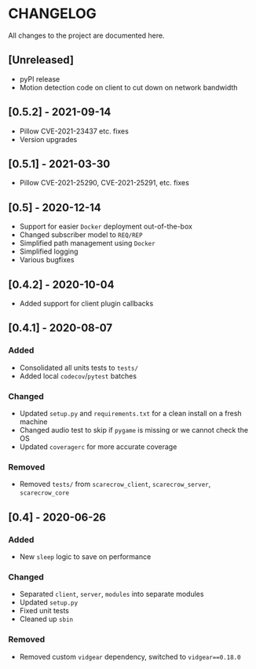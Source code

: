 # CHANGELOG
All changes to the project are documented here.

## [Unreleased]
- pyPI release 
- Motion detection code on client to cut down on network bandwidth

## [0.5.2] - 2021-09-14
* Pillow CVE-2021-23437 etc. fixes
* Version upgrades

## [0.5.1] - 2021-03-30
* Pillow CVE-2021-25290, CVE-2021-25291, etc. fixes

## [0.5] - 2020-12-14
* Support for easier `Docker` deployment out-of-the-box
* Changed subscriber model to `REQ/REP`
* Simplified path management using `Docker`
* Simplified logging
* Various bugfixes

## [0.4.2] - 2020-10-04
* Added support for client plugin callbacks

## [0.4.1] - 2020-08-07

### Added
- Consolidated all units tests to `tests/` 
- Added local `codecov`/`pytest` batches

### Changed
- Updated `setup.py` and `requirements.txt` for a clean install on a fresh machine
- Changed audio test to skip if `pygame` is missing or we cannot check the OS
- Updated `coveragerc` for more accurate coverage

### Removed
- Removed `tests/` from `scarecrow_client`, `scarecrow_server`, `scarecrow_core`

## [0.4] - 2020-06-26
### Added
- New `sleep` logic to save on performance

### Changed
- Separated `client`, `server`, `modules` into separate modules
- Updated `setup.py`
- Fixed unit tests 
- Cleaned up `sbin`

### Removed
- Removed custom `vidgear` dependency, switched to `vidgear==0.18.0`